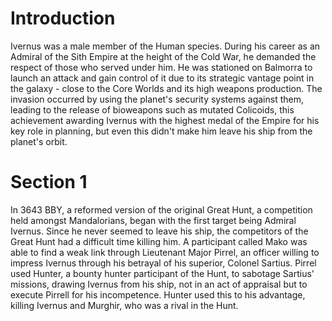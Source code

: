 # Introduction

Ivernus was a male member of the Human species.
During his career as an Admiral of the Sith Empire at the height of the Cold War, he demanded the respect of those who served under him.
He was stationed on Balmorra to launch an attack and gain control of it due to its strategic vantage point in the galaxy - close to the Core Worlds and its high weapons production.
The invasion occurred by using the planet's security systems against them, leading to the release of bioweapons such as mutated Colicoids, this achievement awarding Ivernus with the highest medal of the Empire for his key role in planning, but even this didn't make him leave his ship from the planet's orbit.

# Section 1

In 3643 BBY, a reformed version of the original Great Hunt, a competition held amongst Mandalorians, began with the first target being Admiral Ivernus.
Since he never seemed to leave his ship, the competitors of the Great Hunt had a difficult time killing him.
A participant called Mako was able to find a weak link through Lieutenant Major Pirrel, an officer willing to impress Ivernus through his betrayal of his superior, Colonel Sartius.
Pirrel used Hunter, a bounty hunter participant of the Hunt, to sabotage Sartius' missions, drawing Ivernus from his ship, not in an act of appraisal but to execute Pirrell for his incompetence.
Hunter used this to his advantage, killing Ivernus and Murghir, who was a rival in the Hunt.
